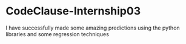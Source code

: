 # CodeClause-Internship03
I have successfully made some amazing predictions using the python libraries and some regression techniques
